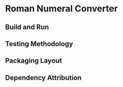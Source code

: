 # Roman Numeral Converter
## Build and Run
## Testing Methodology
## Packaging Layout
## Dependency Attribution
